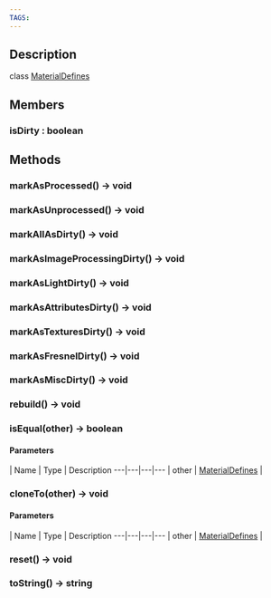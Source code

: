 ```yaml
---
TAGS:
---
```

## Description

class [MaterialDefines](/classes/3.1/MaterialDefines)



## Members

### isDirty : boolean


## Methods

### markAsProcessed() &rarr; void


### markAsUnprocessed() &rarr; void


### markAllAsDirty() &rarr; void


### markAsImageProcessingDirty() &rarr; void


### markAsLightDirty() &rarr; void


### markAsAttributesDirty() &rarr; void


### markAsTexturesDirty() &rarr; void


### markAsFresnelDirty() &rarr; void


### markAsMiscDirty() &rarr; void


### rebuild() &rarr; void


### isEqual(other) &rarr; boolean



#### Parameters
 | Name | Type | Description
---|---|---|---
 | other | [MaterialDefines](/classes/3.1/MaterialDefines) | 

### cloneTo(other) &rarr; void



#### Parameters
 | Name | Type | Description
---|---|---|---
 | other | [MaterialDefines](/classes/3.1/MaterialDefines) | 

### reset() &rarr; void


### toString() &rarr; string


